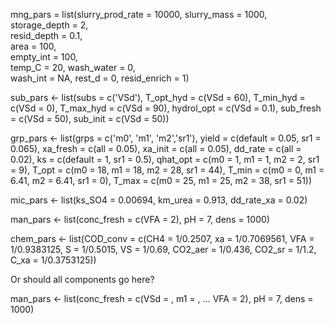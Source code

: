 
mng_pars = list(slurry_prod_rate = 10000, 
                slurry_mass = 1000,     
                storage_depth = 2,     
                resid_depth = 0.1,      
                area = 100,              
                empty_int = 100,          
                temp_C = 20,
                wash_water = 0,            
                wash_int = NA,
                rest_d = 0,
                resid_enrich = 1)

sub_pars <- list(subs = c('VSd'),
                 T_opt_hyd = c(VSd = 60),
                 T_min_hyd = c(VSd = 0),
                 T_max_hyd = c(VSd = 90),
                 hydrol_opt = c(VSd = 0.1),
                 sub_fresh = c(VSd = 50),
                 sub_init = c(VSd = 50))

grp_pars <- list(grps = c('m0', 'm1', 'm2','sr1'),
                 yield = c(default = 0.05, sr1 = 0.065),
                 xa_fresh = c(all = 0.05),
                 xa_init = c(all = 0.05),
                 dd_rate = c(all = 0.02),
                 ks = c(default = 1, sr1 = 0.5),
                 qhat_opt = c(m0 = 1, m1 = 1, m2 = 2, sr1 = 9),
                 T_opt = c(m0 = 18, m1 = 18, m2 = 28, sr1 = 44),
                 T_min = c(m0 = 0, m1 = 6.41, m2 = 6.41, sr1 = 0),
                 T_max = c(m0 = 25, m1 = 25, m2 = 38, sr1 = 51))

mic_pars <- list(ks_SO4 = 0.00694, 
                 km_urea = 0.913,
                 dd_rate_xa = 0.02)

man_pars <- list(conc_fresh = c(VFA = 2), 
                 pH = 7, dens = 1000)

chem_pars <- list(COD_conv = c(CH4 = 1/0.2507, xa = 1/0.7069561,
                               VFA = 1/0.9383125, S = 1/0.5015, VS = 1/0.69, 
                               CO2_aer = 1/0.436, CO2_sr = 1/1.2, 
                               C_xa = 1/0.3753125))


Or should all components go here?

man_pars <- list(conc_fresh = c(VSd = ,
                                m1 = ,
                                ...
                                VFA = 2), 
                 pH = 7, dens = 1000)


